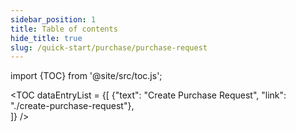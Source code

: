```yaml
---
sidebar_position: 1
title: Table of contents
hide_title: true
slug: /quick-start/purchase/purchase-request 
---
```


import {TOC} from '@site/src/toc.js';

<TOC
dataEntryList = {[
{"text": "Create Purchase Request", "link": "./create-purchase-request"},  
]}
/>
    
    